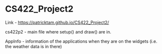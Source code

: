 # CS422_Project2

Link - https://patricktam.github.io/CS422_Project2/

cs422p2 - main file where setup() and draw() are in.

AppInfo - information of the applications when they are on the widgets (i.e. the weather data is in there)


